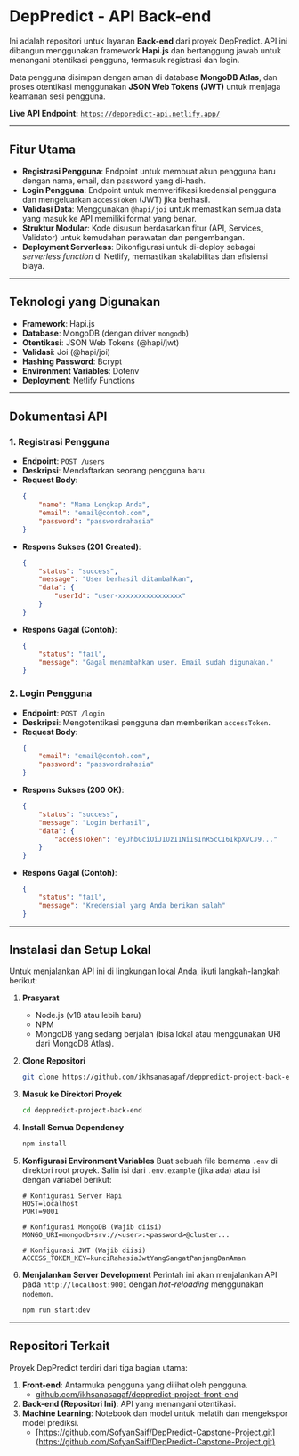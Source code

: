# DepPredict - API Back-end

Ini adalah repositori untuk layanan **Back-end** dari proyek DepPredict. API ini dibangun menggunakan framework **Hapi.js** dan bertanggung jawab untuk menangani otentikasi pengguna, termasuk registrasi dan login.

Data pengguna disimpan dengan aman di database **MongoDB Atlas**, dan proses otentikasi menggunakan **JSON Web Tokens (JWT)** untuk menjaga keamanan sesi pengguna.

**Live API Endpoint:** [`https://deppredict-api.netlify.app/`](https://deppredict-api.netlify.app/)

---

## Fitur Utama

-   **Registrasi Pengguna**: Endpoint untuk membuat akun pengguna baru dengan nama, email, dan password yang di-hash.
-   **Login Pengguna**: Endpoint untuk memverifikasi kredensial pengguna dan mengeluarkan `accessToken` (JWT) jika berhasil.
-   **Validasi Data**: Menggunakan `@hapi/joi` untuk memastikan semua data yang masuk ke API memiliki format yang benar.
-   **Struktur Modular**: Kode disusun berdasarkan fitur (API, Services, Validator) untuk kemudahan perawatan dan pengembangan.
-   **Deployment Serverless**: Dikonfigurasi untuk di-deploy sebagai *serverless function* di Netlify, memastikan skalabilitas dan efisiensi biaya.

---

## Teknologi yang Digunakan

-   **Framework**: Hapi.js
-   **Database**: MongoDB (dengan driver `mongodb`)
-   **Otentikasi**: JSON Web Tokens (@hapi/jwt)
-   **Validasi**: Joi (@hapi/joi)
-   **Hashing Password**: Bcrypt
-   **Environment Variables**: Dotenv
-   **Deployment**: Netlify Functions

---

## Dokumentasi API

### 1. Registrasi Pengguna

-   **Endpoint**: `POST /users`
-   **Deskripsi**: Mendaftarkan seorang pengguna baru.
-   **Request Body**:
    ```json
    {
        "name": "Nama Lengkap Anda",
        "email": "email@contoh.com",
        "password": "passwordrahasia"
    }
    ```
-   **Respons Sukses (201 Created)**:
    ```json
    {
        "status": "success",
        "message": "User berhasil ditambahkan",
        "data": {
            "userId": "user-xxxxxxxxxxxxxxxx"
        }
    }
    ```
-   **Respons Gagal (Contoh)**:
    ```json
    {
        "status": "fail",
        "message": "Gagal menambahkan user. Email sudah digunakan."
    }
    ```

### 2. Login Pengguna

-   **Endpoint**: `POST /login`
-   **Deskripsi**: Mengotentikasi pengguna dan memberikan `accessToken`.
-   **Request Body**:
    ```json
    {
        "email": "email@contoh.com",
        "password": "passwordrahasia"
    }
    ```
-   **Respons Sukses (200 OK)**:
    ```json
    {
        "status": "success",
        "message": "Login berhasil",
        "data": {
            "accessToken": "eyJhbGciOiJIUzI1NiIsInR5cCI6IkpXVCJ9..."
        }
    }
    ```
-   **Respons Gagal (Contoh)**:
    ```json
    {
        "status": "fail",
        "message": "Kredensial yang Anda berikan salah"
    }
    ```

---

## Instalasi dan Setup Lokal

Untuk menjalankan API ini di lingkungan lokal Anda, ikuti langkah-langkah berikut:

1.  **Prasyarat**
    -   Node.js (v18 atau lebih baru)
    -   NPM
    -   MongoDB yang sedang berjalan (bisa lokal atau menggunakan URI dari MongoDB Atlas).

2.  **Clone Repositori**
    ```bash
    git clone https://github.com/ikhsanasagaf/deppredict-project-back-end.git
    ```

3.  **Masuk ke Direktori Proyek**
    ```bash
    cd deppredict-project-back-end
    ```

4.  **Install Semua Dependency**
    ```bash
    npm install
    ```

5.  **Konfigurasi Environment Variables**
    Buat sebuah file bernama `.env` di direktori root proyek. Salin isi dari `.env.example` (jika ada) atau isi dengan variabel berikut:
    ```env
    # Konfigurasi Server Hapi
    HOST=localhost
    PORT=9001

    # Konfigurasi MongoDB (Wajib diisi)
    MONGO_URI=mongodb+srv://<user>:<password>@cluster...

    # Konfigurasi JWT (Wajib diisi)
    ACCESS_TOKEN_KEY=kunciRahasiaJwtYangSangatPanjangDanAman
    ```

6.  **Menjalankan Server Development**
    Perintah ini akan menjalankan API pada `http://localhost:9001` dengan *hot-reloading* menggunakan `nodemon`.
    ```bash
    npm run start:dev
    ```

---

## Repositori Terkait

Proyek DepPredict terdiri dari tiga bagian utama:

1.  **Front-end**: Antarmuka pengguna yang dilihat oleh pengguna.
    -   [github.com/ikhsanasagaf/deppredict-project-front-end](https://github.com/ikhsanasagaf/deppredict-project-front-end)
2.  **Back-end (Repositori Ini)**: API yang menangani otentikasi.
3.  **Machine Learning**: Notebook dan model untuk melatih dan mengekspor model prediksi.
    -  [https://github.com/SofyanSaif/DepPredict-Capstone-Project.git](https://github.com/SofyanSaif/DepPredict-Capstone-Project.git)
